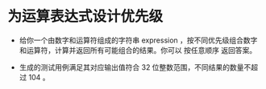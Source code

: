 # 为运算表达式设计优先级

- 给你一个由数字和运算符组成的字符串 expression ，按不同优先级组合数字和运算符，计算并返回所有可能组合的结果。你可以 按任意顺序 返回答案。

- 生成的测试用例满足其对应输出值符合 32 位整数范围，不同结果的数量不超过 104 。

